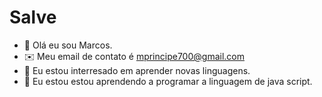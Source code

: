 # Salve

- 👋 Olá eu sou Marcos.
- ✉️ Meu email de contato é mprincipe700@gmail.com
- 👀 Eu estou interresado em aprender novas linguagens.
- 🌱 Eu estou estou aprendendo a programar a linguagem de java script.
